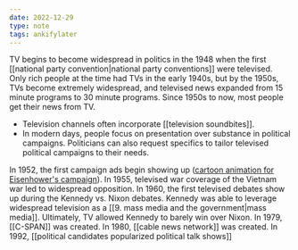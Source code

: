 ```yaml
---
date: 2022-12-29
type: note
tags: ankifylater
---
```


TV begins to become widespread in politics in the 1948 when the first [[national party convention|national party conventions]] were televised. Only rich people at the time had TVs in the early 1940s, but by the 1950s, TVs become extremely widespread, and televised news expanded from 15 minute programs to 30 minute programs. Since 1950s to now, most people get their news from TV.
- Television channels often incorporate [[television soundbites]].
- In modern days, people focus on presentation over substance in political campaigns. Politicians can also request specifics to tailor televised political campaigns to their needs.

In 1952, the first campaign ads begin showing up ([cartoon animation for Eisenhower's campaign](https://www.youtube.com/watch?v=MEiKg64qJlg)).
In 1955, televised war coverage of the Vietnam war led to widespread opposition.
In 1960, the first televised debates show up during the Kennedy vs. Nixon debates. Kennedy was able to leverage widespread television as a [[9. mass media and the government|mass media]]. Ultimately, TV allowed Kennedy to barely win over Nixon.
In 1979, [[C-SPAN]] was created.
In 1980, [[cable news network]] was created.
In 1992, [[political candidates popularized political talk shows]]
